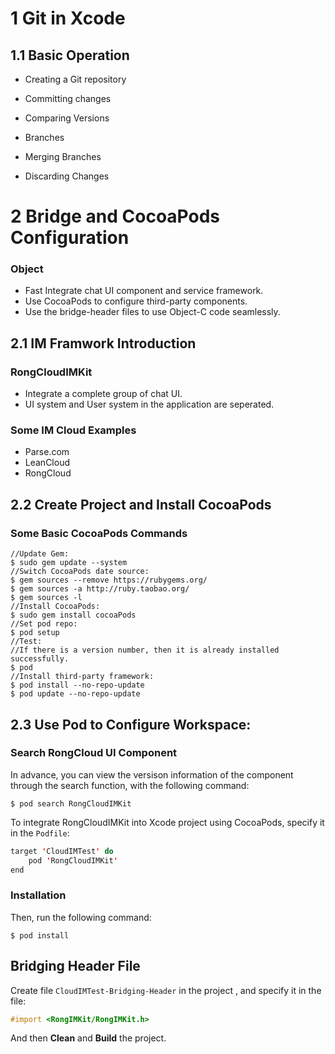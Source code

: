 # 1 Git in Xcode

## 1.1 Basic Operation

* Creating a Git repository

* Committing changes

* Comparing Versions

* Branches

* Merging Branches

* Discarding Changes


# 2 Bridge and CocoaPods Configuration

### Object

* Fast Integrate chat UI component and service framework.
* Use CocoaPods to configure third-party components.
* Use the bridge-header files to use Object-C code seamlessly.

## 2.1 IM Framwork Introduction

### RongCloudIMKit

* Integrate a complete group of chat UI.
* UI system and User system in the application are seperated.

### Some IM Cloud Examples

* Parse.com
* LeanCloud
* RongCloud

## 2.2 Create Project and Install CocoaPods

### Some Basic CocoaPods Commands

```shell
//Update Gem:
$ sudo gem update --system
//Switch CocoaPods date source:
$ gem sources --remove https://rubygems.org/
$ gem sources -a http://ruby.taobao.org/
$ gem sources -l
//Install CocoaPods:
$ sudo gem install cocoaPods
//Set pod repo:
$ pod setup
//Test:
//If there is a version number, then it is already installed successfully.
$ pod
//Install third-party framework:
$ pod install --no-repo-update
$ pod update --no-repo-update
```

## 2.3 Use Pod to Configure Workspace:

### Search RongCloud UI Component

In advance, you can view the versison information of the component through the search function, with the following command:

```shell
$ pod search RongCloudIMKit
```

To integrate RongCloudIMKit into Xcode project using CocoaPods, specify it in the `Podfile`:

```swift
target 'CloudIMTest' do
	pod 'RongCloudIMKit'
end
```

### Installation

Then, run the following command:

```shell
$ pod install
```

## Bridging Header File

Create file `CloudIMTest-Bridging-Header` in the project , and specify it in the file:

```objective-c
#import <RongIMKit/RongIMKit.h>
```

And then **Clean** and **Build** the project.